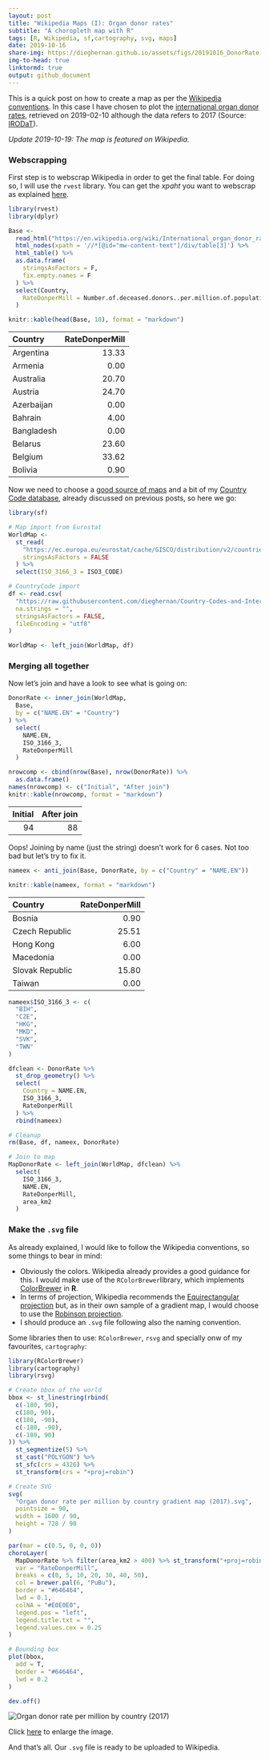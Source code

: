 ```yaml
---
layout: post
title: "Wikipedia Maps (I): Organ donor rates"
subtitle: "A choropleth map with R"
tags: [R, Wikipedia, sf,cartography, svg, maps]
date: 2019-10-16
share-img: https://dieghernan.github.io/assets/figs/20191016_DonorRate.png
img-to-head: true
linktormd: true
output: github_document
---
```



This is a quick post on how to create a map as per the [Wikipedia
conventions](https://en.wikipedia.org/wiki/Wikipedia:WikiProject_Maps/Conventions#Gradient_maps).
In this case I have chosen to plot the [international organ donor
rates](https://en.wikipedia.org/wiki/International_organ_donor_rates),
retrieved on 2019-02-10 although the data refers to 2017 (Source:
[IRODaT](http://www.irodat.org/?p=database)).

*Update 2019-10-19: The map is featured on Wikipedia.*

### Webscrapping

First step is to webscrap Wikipedia in order to get the final table. For
doing so, I will use the `rvest` library. You can get the *xpaht* you
want to webscrap as explained
[here](https://stackoverflow.com/a/57972054/7877917).

``` r
library(rvest)
library(dplyr)

Base <-
  read_html("https://en.wikipedia.org/wiki/International_organ_donor_rates") %>%
  html_nodes(xpath = '//*[@id="mw-content-text"]/div/table[3]') %>%
  html_table() %>%
  as.data.frame(
    stringsAsFactors = F,
    fix.empty.names = F
  ) %>%
  select(Country,
    RateDonperMill = Number.of.deceased.donors..per.million.of.population
  )

knitr::kable(head(Base, 10), format = "markdown")
```

| Country    | RateDonperMill |
| :--------- | -------------: |
| Argentina  |          13.33 |
| Armenia    |           0.00 |
| Australia  |          20.70 |
| Austria    |          24.70 |
| Azerbaijan |           0.00 |
| Bahrain    |           4.00 |
| Bangladesh |           0.00 |
| Belarus    |          23.60 |
| Belgium    |          33.62 |
| Bolivia    |           0.90 |

Now we need to choose a [good source of
maps](https://dieghernan.github.io/201906_Beautiful2/) and a bit of my
[Country Code
database](https://dieghernan.github.io/201904_Using-CountryCodes/),
already discussed on previous posts, so here we go:

``` r
library(sf)

# Map import from Eurostat
WorldMap <-
  st_read(
    "https://ec.europa.eu/eurostat/cache/GISCO/distribution/v2/countries/geojson/CNTR_RG_10M_2016_3857.geojson",
    stringsAsFactors = FALSE
  ) %>%
  select(ISO_3166_3 = ISO3_CODE)

# CountryCode import
df <- read.csv(
  "https://raw.githubusercontent.com/dieghernan/Country-Codes-and-International-Organizations/master/outputs/Countrycodes.csv",
  na.strings = "",
  stringsAsFactors = FALSE,
  fileEncoding = "utf8"
)

WorldMap <- left_join(WorldMap, df)
```

### Merging all together

Now let’s join and have a look to see what is going on:

``` r
DonorRate <- inner_join(WorldMap,
  Base,
  by = c("NAME.EN" = "Country")
) %>%
  select(
    NAME.EN,
    ISO_3166_3,
    RateDonperMill
  )

nrowcomp <- cbind(nrow(Base), nrow(DonorRate)) %>%
  as.data.frame()
names(nrowcomp) <- c("Initial", "After join")
knitr::kable(nrowcomp, format = "markdown")
```

| Initial | After join |
| ------: | ---------: |
|      94 |         88 |

Oops\! Joining by name (just the string) doesn’t work for 6 cases. Not
too bad but let’s try to fix it.

``` r
nameex <- anti_join(Base, DonorRate, by = c("Country" = "NAME.EN"))

knitr::kable(nameex, format = "markdown")
```

| Country         | RateDonperMill |
| :-------------- | -------------: |
| Bosnia          |           0.90 |
| Czech Republic  |          25.51 |
| Hong Kong       |           6.00 |
| Macedonia       |           0.00 |
| Slovak Republic |          15.80 |
| Taiwan          |           0.00 |

``` r
nameex$ISO_3166_3 <- c(
  "BIH",
  "CZE",
  "HKG",
  "MKD",
  "SVK",
  "TWN"
)

dfclean <- DonorRate %>%
  st_drop_geometry() %>%
  select(
    Country = NAME.EN,
    ISO_3166_3,
    RateDonperMill
  ) %>%
  rbind(nameex)

# Cleanup
rm(Base, df, nameex, DonorRate)

# Join to map
MapDonorRate <- left_join(WorldMap, dfclean) %>%
  select(
    ISO_3166_3,
    NAME.EN,
    RateDonperMill,
    area_km2
  )
```

### Make the `.svg` file

As already explained, I would like to follow the Wikipedia conventions,
so some things to bear in mind:

  - Obviously the colors. Wikipedia already provides a good guidance for
    this. I would make use of the `RColorBrewer`library, which
    implements
    [ColorBrewer](http://colorbrewer2.org/#type=sequential&scheme=PuBu&n=9)
    in **R**.
  - In terms of projection, Wikipedia recommends the [Equirectangular
    projection](https://en.wikipedia.org/wiki/Equirectangular_projection)
    but, as in their own sample of a gradient map, I would choose to use
    the [Robinson
    projection](https://en.wikipedia.org/wiki/Robinson_projection).
  - I should produce an `.svg` file following also the naming
    convention.

Some libraries then to use: `RColorBrewer`, `rsvg` and specially onw of
my favourites, `cartography`:

``` r
library(RColorBrewer)
library(cartography)
library(rsvg)

# Create bbox of the world
bbox <- st_linestring(rbind(
  c(-180, 90),
  c(180, 90),
  c(180, -90),
  c(-180, -90),
  c(-180, 90)
)) %>%
  st_segmentize(5) %>%
  st_cast("POLYGON") %>%
  st_sfc(crs = 4326) %>%
  st_transform(crs = "+proj=robin")

# Create SVG
svg(
  "Organ donor rate per million by country gradient map (2017).svg",
  pointsize = 90,
  width = 1600 / 90,
  height = 728 / 90
)

par(mar = c(0.5, 0, 0, 0))
choroLayer(
  MapDonorRate %>% filter(area_km2 > 400) %>% st_transform("+proj=robin"),
  var = "RateDonperMill",
  breaks = c(0, 5, 10, 20, 30, 40, 50),
  col = brewer.pal(6, "PuBu"),
  border = "#646464",
  lwd = 0.1,
  colNA = "#E0E0E0",
  legend.pos = "left",
  legend.title.txt = "",
  legend.values.cex = 0.25
)

# Bounding box
plot(bbox,
  add = T,
  border = "#646464",
  lwd = 0.2
)

dev.off()
```
<img src="https://dieghernan.github.io/assets/figs/Organ donor rate per million by country gradient map (2017).svg" alt="Organ donor rate per million by country (2017)">

Click [here](https://dieghernan.github.io/assets/figs/Organ%20donor%20rate%20per%20million%20by%20country%20gradient%20map%20(2017).svg) to enlarge the image.

And that’s all. Our `.svg` file is ready to be uploaded to Wikipedia.

